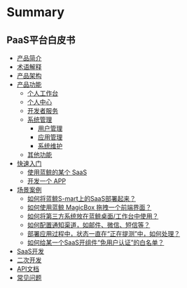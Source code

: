 # Summary

## PaaS平台白皮书
* [产品简介](产品简介/README.md)
* [术语解释](术语解释/Term.md)
* [产品架构](产品架构图/Architecture.md)
* [产品功能]()
    * [个人工作台](产品功能/PersonalWorkbench.md)
    * [个人中心](产品功能/PersonalCenter.md)
    * [开发者服务](产品功能/开发者服务/DevServices.md)
    * [系统管理]()
        * [用户管理](产品功能/系统管理/UserManage.md)
        * [应用管理](产品功能/系统管理/SaaSManage.md)
        * [系统维护](产品功能/系统管理/SysOps.md)
    * [其他功能](产品功能/AdvancedFeature.md)
* [快速入门]()
    * [使用蓝鲸的某个 SaaS](快速入门/UsingSaaS.md)
    * [开发一个 APP](快速入门/DevelopAPP.md)
* [场景案例]()
    * [如何将蓝鲸S-mart上的SaaS部署起来？](场景案例/SaaSDeployment.md)
    * [如何使用蓝鲸 MagicBox 拖拽一个前端界面？](场景案例/MagicBox.md)
    * [如何将第三方系统放在蓝鲸桌面/工作台中使用？](场景案例/ThirdParty.md)
    * [如何配置通知渠道，如邮件、微信、短信等？](场景案例/noticeWay.md)
    * [部署应用过程中，状态一直在“正在提测”中，如何处理？](场景案例/Loading.md)
    * [如何给某一个SaaS开组件“免用户认证”的白名单？](场景案例/White.md)
* [SaaS开发](SaaS开发/SaaSDev.md)
* [二次开发](二次开发/Extend.md)
* [API文档](API文档/APIdoc.md)
* [常见问题](常见问题/FAQ.md)

